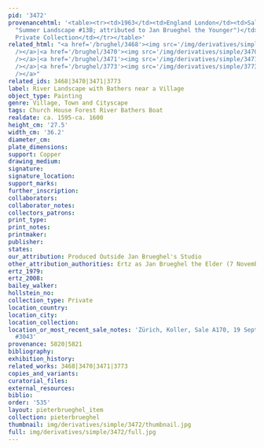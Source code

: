 ```yaml
---
pid: '3472'
provenancehtml: '<table><tr><td>1963</td><td>England London</td><td>Sale Koetser (as
  "Summer Landscape #13B; attributed to Jan Brueghel the Younger")</td></tr><tr><td></td><td></td><td>European
  Private Collection</td></tr></table>'
related_html: "<a href='/brughel/3468'><img src='/img/derivatives/simple/3468/thumbnail.jpg'
  /></a>|<a href='/brughel/3470'><img src='/img/derivatives/simple/3470/thumbnail.jpg'
  /></a>|<a href='/brughel/3471'><img src='/img/derivatives/simple/3471/thumbnail.jpg'
  /></a>|<a href='/brughel/3773'><img src='/img/derivatives/simple/3773/thumbnail.jpg'
  /></a>"
related_ids: 3468|3470|3471|3773
label: River Landscape with Bathers near a Village
object_type: Painting
genre: Village, Town and Cityscape
tags: Church House Forest River Bathers Boat
realdate: ca. 1595-ca. 1600
height_cm: '27.5'
width_cm: '36.2'
diameter_cm:
plate_dimensions:
support: Copper
drawing_medium:
signature:
signature_location:
support_marks:
further_inscription:
collaborators:
collaborator_notes:
collectors_patrons:
print_type:
print_notes:
printmaker:
publisher:
states:
our_attribution: Produced Outside Jan Brueghel's Studio
other_attribution_authorities: Ertz as Jan Brueghel the Elder (7 November 2011)
ertz_1979:
ertz_2008:
bailey_walker:
hollstein_no:
collection_type: Private
location_country:
location_city:
location_collection:
location_or_most_recent_sale_notes: 'Zürich, Koller, Sale A170, 19 Sept 2014, lot
  #3043'
provenance: 5820|5821
bibliography:
exhibition_history:
related_works: 3468|3470|3471|3773
copies_and_variants:
curatorial_files:
external_resources:
biblio:
order: '535'
layout: pieterbrueghel_item
collection: pieterbrueghel
thumbnail: img/derivatives/simple/3472/thumbnail.jpg
full: img/derivatives/simple/3472/full.jpg
---
```

